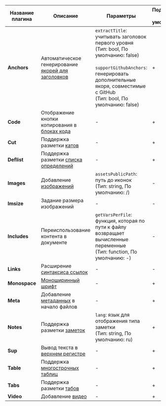 Название плагина | Описание                                                                        | Параметры | Подключен</br>по умолчанию
--- |---------------------------------------------------------------------------------| --- | ---
**Anchors** | Автоматическое генерирование [якорей для заголовков](../syntax/base.md#headers) | `extractTitle`: учитывать заголовок первого уровня</br>(Тип: bool, По умолчанию: false)</br></br>`supportGithubAnchors`: генерировать дополнительные якоря, совместимые с GitHub</br>(Тип: bool, По умолчанию: false) | +
**Code** | Отображение кнопки копирования в [блоках кода](../syntax/code.md#block)         | - | +
**Cut** | Поддержка разметки [катов](../syntax/cuts-tabs.md#cuts)                         | - | +
**Deflist** | Поддержка разметки [списка определений](../syntax/lists.md#terms)               | - | +
**Images** | Добавление [изображений](../syntax/media.md#images)                             | `assetsPublicPath`: путь до иконок</br>(Тип: string, По умолчанию: /) | -
**Imsize** | Задание размера изображений                                                     | - | -
**Includes** | Переиспользование контента в документе                                          | `getVarsPerFile`: функция, которая по пути к файлу возвращает вычисленные переменные</br>(Тип: function, По умолчанию: -) | -
**Links** | Расширение [синтаксиса ссылок](../syntax/links.md)                              | - | -
**Monospace** | [Моноширинный шрифт](../syntax/base.md)                                         | - | +
**Meta** | Добавление [метаданных](../syntax/meta.md#meta) в начало файлов                 | - | +
**Notes** | Поддержка разметки [заметок](../syntax/notes.md)                                | `lang`: язык для отображения типа заметки</br>(Тип: string, По умолчанию: ru) | +
**Sup** | Вывод текста в [верхнем регистре](../syntax/base.md#line)                       | - | +
**Table** | Поддержка [многострочных таблиц](../syntax/tables/wiki.md)                       | - | +
**Tabs** | Поддержка разметки [табов](../syntax/cuts-tabs.md#tabs)                         | - | +
**Video** | Добавление [видео](../syntax/media.md#video)                                    | - | +